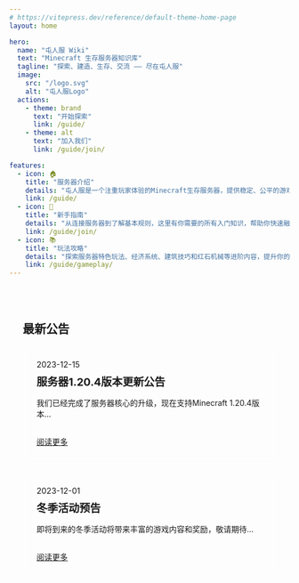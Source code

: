 ```yaml
---
# https://vitepress.dev/reference/default-theme-home-page
layout: home

hero:
  name: "屯人服 Wiki"
  text: "Minecraft 生存服务器知识库"
  tagline: "探索、建造、生存、交流 —— 尽在屯人服"
  image:
    src: "/logo.svg"
    alt: "屯人服Logo"
  actions:
    - theme: brand
      text: "开始探索"
      link: /guide/
    - theme: alt
      text: "加入我们"
      link: /guide/join/

features:
  - icon: 🏠
    title: "服务器介绍"
    details: "屯人服是一个注重玩家体验的Minecraft生存服务器，提供稳定、公平的游戏环境和丰富的社区活动。"
    link: /guide/
  - icon: 🧭
    title: "新手指南"
    details: "从连接服务器到了解基本规则，这里有你需要的所有入门知识，帮助你快速融入屯人服的世界。"
    link: /guide/join/
  - icon: 📚
    title: "玩法攻略"
    details: "探索服务器特色玩法、经济系统、建筑技巧和红石机械等进阶内容，提升你的游戏体验。"
    link: /guide/gameplay/
---
```



<!-- Logo互动效果 -->
<div class="logo-interactive-container">
  <div class="logo-interactive" id="interactive-logo">
    <img src="/logo.svg" alt="屯人服Logo" />
    <div class="logo-particles"></div>
  </div>
</div>

<div class="custom-home-section">
  <h2>最新公告</h2>
  <div class="announcement-list">
    <div class="announcement-item">
      <span class="date">2023-12-15</span>
      <h3>服务器1.20.4版本更新公告</h3>
      <p>我们已经完成了服务器核心的升级，现在支持Minecraft 1.20.4版本...</p>
      <a href="/guide/updates/">阅读更多</a>
    </div>
    <div class="announcement-item">
      <span class="date">2023-12-01</span>
      <h3>冬季活动预告</h3>
      <p>即将到来的冬季活动将带来丰富的游戏内容和奖励，敬请期待...</p>
      <a href="/guide/community/events">阅读更多</a>
    </div>
  </div>
</div>

<!-- 流体动画背景 -->
<div class="fluid-background">
  <canvas id="fluid-canvas"></canvas>
</div>

<script setup>
import { onMounted, onUnmounted, ref } from 'vue'

// Logo互动状态
const isLogoAnimating = ref(false)
const isLogoClicking = ref(false)
const isLogoHovering = ref(false) // 新增：跟踪鼠标是否悬停在Logo上

onMounted(() => {
  // 流体动画初始化
  const canvas = document.getElementById('fluid-canvas')
  const ctx = canvas.getContext('2d')
  let animationFrameId
  
  // 设置画布大小
  function resizeCanvas() {
    canvas.width = window.innerWidth
    canvas.height = window.innerHeight
  }
  
  // 创建流体动画
  function createFluidAnimation() {
    const width = canvas.width
    const height = canvas.height
    
    // 波浪参数
    const waves = [
      { amplitude: 25, frequency: 0.02, speed: 0.01, color: 'rgba(22, 217, 199, 0.2)', phase: 0 },
      { amplitude: 20, frequency: 0.03, speed: 0.015, color: 'rgba(22, 217, 199, 0.15)', phase: 2 },
      { amplitude: 15, frequency: 0.01, speed: 0.02, color: 'rgba(255, 199, 0, 0.1)', phase: 4 }
    ]
    
    function drawWave(wave) {
      ctx.beginPath()
      ctx.moveTo(0, height / 2)
      
      for (let x = 0; x < width; x++) {
        const y = height / 2 + Math.sin(x * wave.frequency + wave.phase) * wave.amplitude
        ctx.lineTo(x, y)
      }
      
      ctx.lineTo(width, height)
      ctx.lineTo(0, height)
      ctx.closePath()
      
      ctx.fillStyle = wave.color
      ctx.fill()
      
      // 更新相位
      wave.phase += wave.speed
    }
    
    function animate() {
      ctx.clearRect(0, 0, width, height)
      
      // 绘制每个波浪
      waves.forEach(drawWave)
      
      animationFrameId = requestAnimationFrame(animate)
    }
    
    animate()
  }
  
  // 初始化流体动画
  window.addEventListener('resize', resizeCanvas)
  resizeCanvas()
  createFluidAnimation()
  
  // Logo互动效果初始化
  const logo = document.getElementById('interactive-logo')
  const logoParticles = document.querySelector('.logo-particles')
  
  if (logo && logoParticles) {
    // 创建粒子
    function createParticles() {
      logoParticles.innerHTML = ''
      const particleCount = 20
      
      for (let i = 0; i < particleCount; i++) {
        const particle = document.createElement('div')
        particle.className = 'particle'
        particle.style.setProperty('--delay', `${Math.random() * 2}s`)
        particle.style.setProperty('--size', `${Math.random() * 8 + 2}px`)
        logoParticles.appendChild(particle)
      }
    }
    
    // 添加悬停效果
    logo.addEventListener('mouseenter', () => {
      isLogoHovering.value = true // 设置悬停状态为true
      
      // 只有在没有点击动画进行中时才应用悬停效果
      if (!isLogoClicking.value) {
        isLogoAnimating.value = true
        logo.classList.add('logo-hover')
        createParticles()
      }
    })
    
    logo.addEventListener('mouseleave', () => {
      isLogoHovering.value = false // 设置悬停状态为false
      isLogoAnimating.value = false
      logo.classList.remove('logo-hover')
    })
    
    // 添加点击效果，防止多次点击导致的鬼畜
    logo.addEventListener('click', () => {
      if (isLogoClicking.value) return // 如果正在执行点击动画，则忽略新的点击
      
      isLogoClicking.value = true
      isLogoAnimating.value = true // 设置动画状态为true
      
      // 移除悬停效果，避免动画冲突
      logo.classList.remove('logo-hover')
      
      // 移除之前可能存在的点击动画类
      logo.classList.remove('logo-click')
      
      // 清除之前的所有爆发粒子
      const oldBursts = logo.querySelectorAll('.logo-burst')
      oldBursts.forEach(burst => burst.remove())
      
      // 添加新的点击动画
      // 使用setTimeout确保DOM有时间处理类的移除
      setTimeout(() => {
        logo.classList.add('logo-click')
        
        // 创建更多粒子用于点击效果
        const burstCount = 15
        for (let i = 0; i < burstCount; i++) {
          const burst = document.createElement('div')
          burst.className = 'logo-burst'
          burst.style.setProperty('--angle', `${Math.random() * 360}deg`)
          burst.style.setProperty('--distance', `${Math.random() * 100 + 50}px`)
          burst.style.setProperty('--size', `${Math.random() * 10 + 5}px`)
          burst.style.setProperty('--color', Math.random() > 0.5 ? 'var(--vp-c-brand-1)' : 'var(--vp-c-yellow-1)')
          logo.appendChild(burst)
          
          // 移除爆发粒子
          setTimeout(() => {
            burst.remove()
          }, 1000)
        }
        
        // 动画结束后重置状态并检查是否需要应用悬停效果
        setTimeout(() => {
          logo.classList.remove('logo-click')
          isLogoClicking.value = false
          
          // 如果鼠标仍然悬停在Logo上，应用悬停效果
          if (isLogoHovering.value) {
            logo.classList.add('logo-hover')
            createParticles()
          } else {
            isLogoAnimating.value = false
          }
        }, 800) // 略长于动画时间，确保动画完全结束
      }, 10)
    })
    
    // 初始创建粒子
    createParticles()
  }
  
  // 清理函数
  onUnmounted(() => {
    window.removeEventListener('resize', resizeCanvas)
    if (animationFrameId) {
      cancelAnimationFrame(animationFrameId)
    }
    
    // 清理Logo事件监听器
    if (logo) {
      logo.removeEventListener('mouseenter', () => {})
      logo.removeEventListener('mouseleave', () => {})
      logo.removeEventListener('click', () => {})
    }
  })
})
</script>

<style>
/* 流体背景样式 */
.fluid-background {
  position: fixed;
  top: 0;
  left: 0;
  width: 100%;
  height: 100%;
  z-index: -1;
  overflow: hidden;
}

#fluid-canvas {
  width: 100%;
  height: 100%;
  opacity: 0.8;
}

/* Logo互动样式 */
.logo-interactive-container {
  position: absolute;
  top: 0;
  left: 0;
  width: 100%;
  height: 100%;
  pointer-events: none;
  z-index: 10;
}

.logo-interactive {
  position: absolute;
  top: -37rem;
  right: 10%;
  width: 256px;
  height: 256px;
  cursor: pointer;
  pointer-events: auto;
  transition: transform 0.3s cubic-bezier(0.34, 1.56, 0.64, 1);
}

.logo-interactive img {
  width: 100%;
  height: 100%;
  filter: drop-shadow(0 0 8px rgba(22, 217, 199, 0.3));
  transition: filter 0.5s, transform 0.5s;
}

.logo-hover {
  transform: scale(1.1) rotate(5deg);
}

.logo-hover img {
  filter: drop-shadow(0 0 15px rgba(22, 217, 199, 0.6));
}

.logo-click {
  animation: logo-pulse 0.8s cubic-bezier(0.34, 1.56, 0.64, 1);
}

@keyframes logo-pulse {
  0% { transform: scale(1); }
  30% { transform: scale(0.9) rotate(-5deg); }
  60% { transform: scale(1.1) rotate(5deg); }
  100% { transform: scale(1); }
}

.logo-particles {
  position: absolute;
  top: 0;
  left: 0;
  width: 100%;
  height: 100%;
  pointer-events: none;
}

.particle {
  position: absolute;
  background-color: var(--vp-c-brand-1);
  border-radius: 50%;
  opacity: 0;
  animation: float 3s ease-in-out infinite;
  animation-delay: var(--delay);
  width: var(--size);
  height: var(--size);
}

@keyframes float {
  0% {
    opacity: 0;
    transform: translate(0, 0);
  }
  25% {
    opacity: 1;
  }
  75% {
    opacity: 0.5;
  }
  100% {
    opacity: 0;
    transform: translate(calc(Math.random() * 80px - 40px), calc(Math.random() * -100px - 20px));
  }
}

.logo-burst {
  position: absolute;
  top: 50%;
  left: 50%;
  width: var(--size);
  height: var(--size);
  background-color: var(--color);
  border-radius: 50%;
  transform-origin: center;
  animation: burst 1s cubic-bezier(0.17, 0.67, 0.83, 0.67) forwards;
  pointer-events: none;
}

@keyframes burst {
  0% {
    opacity: 1;
    transform: translate(-50%, -50%) scale(0) rotate(0deg);
  }
  50% {
    opacity: 0.8;
  }
  100% {
    opacity: 0;
    transform: translate(-50%, -50%) translateX(calc(cos(var(--angle)) * var(--distance))) translateY(calc(sin(var(--angle)) * var(--distance))) scale(1) rotate(360deg);
  }
}

/* 原有样式 */
.custom-home-section {
  max-width: 1152px;
  margin: 0 auto;
  padding: 2rem 1.5rem;
  position: relative;
  z-index: 1;
}

.announcement-list {
  display: grid;
  grid-template-columns: repeat(auto-fit, minmax(300px, 1fr));
  gap: 20px;
  margin-top: 1rem;
}

.announcement-item {
  background-color: var(--vp-c-bg-soft);
  border-radius: 8px;
  padding: 1.5rem;
  transition: transform 0.3s, box-shadow 0.3s;
  backdrop-filter: blur(5px);
  border: 1px solid rgba(255, 255, 255, 0.1);
}

.announcement-item:hover {
  transform: translateY(-5px);
  box-shadow: 0 5px 15px rgba(0, 0, 0, 0.1);
}

.date {
  font-size: 0.9rem;
  color: var(--vp-c-text-2);
}

.announcement-item h3 {
  margin: 0.5rem 0;
  font-size: 1.2rem;
}

.announcement-item a {
  display: inline-block;
  margin-top: 1rem;
  color: var(--vp-c-brand);
  font-weight: 500;
}

/* 增强首页内容的可读性 */
:root {
  --vp-home-hero-name-color: var(--vp-c-brand-1);
}

.VPHero .text {
  text-shadow: 0 2px 4px rgba(0, 0, 0, 0.1);
}

/* Features 区域的丝滑过渡动画 */
.VPFeatures {
  position: relative;
  z-index: 1;
}

.VPFeature {
  background-color: var(--vp-c-bg-soft);
  border-radius: 8px;
  transition: all 0.5s cubic-bezier(0.25, 0.8, 0.25, 1);
  backdrop-filter: blur(5px);
  border: 1px solid rgba(255, 255, 255, 0.1);
  opacity: 0.9;
  transform: translateY(0);
  box-shadow: 0 2px 8px rgba(0, 0, 0, 0.05);
  animation: featureAppear 0.8s ease-out forwards;
  animation-delay: calc(var(--vp-custom-block-index, 0) * 0.1s);
}

@keyframes featureAppear {
  from {
    opacity: 0;
    transform: translateY(20px);
  }
  to {
    opacity: 1;
    transform: translateY(0);
  }
}

.VPFeature:hover {
  transform: translateY(-5px) scale(1.02);
  box-shadow: 0 8px 20px rgba(0, 0, 0, 0.1);
  border-color: var(--vp-c-brand-1);
  opacity: 1;
}

.VPFeature .title {
  transition: color 0.3s ease;
}

.VPFeature:hover .title {
  color: var(--vp-c-brand-1);
}

.VPFeature .details {
  transition: color 0.3s ease;
}

.VPFeature .icon {
  transition: transform 0.5s ease;
}

.VPFeature:hover .icon {
  transform: scale(1.2) rotate(5deg);
}

/* 修复VitePress默认Logo位置，避免与自定义Logo冲突 */
.VPHero .image {
  opacity: 0;
  pointer-events: none;
}
</style>

